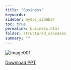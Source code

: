 ```yaml
---
title: "Business"
keywords: 
sidebar: mydoc_sidebar
toc: true
permalink: business.html
folder: structured_canvases
summary: ""
---
```


![image001](media/values_stream_canvas001.svg)

[Download PPT](media/ppt/values_stream_detail_canvas.ppt)